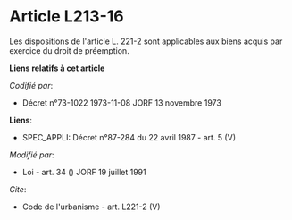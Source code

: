 # Article L213-16

Les dispositions de l'article L. 221-2 sont applicables aux biens acquis par exercice du droit de préemption.

**Liens relatifs à cet article**

_Codifié par_:

  - Décret n°73-1022 1973-11-08 JORF 13 novembre 1973

**Liens**:

  - SPEC_APPLI: Décret n°87-284 du 22 avril 1987 - art. 5 (V)

_Modifié par_:

  - Loi - art. 34 () JORF 19 juillet 1991

_Cite_:

  - Code de l'urbanisme - art. L221-2 (V)
